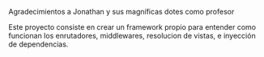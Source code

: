 Agradecimientos a Jonathan y sus magníficas dotes como profesor

Este proyecto consiste en crear un framework propio para entender como funcionan los enrutadores, middlewares, resolucion de vistas, e inyección de dependencias.
